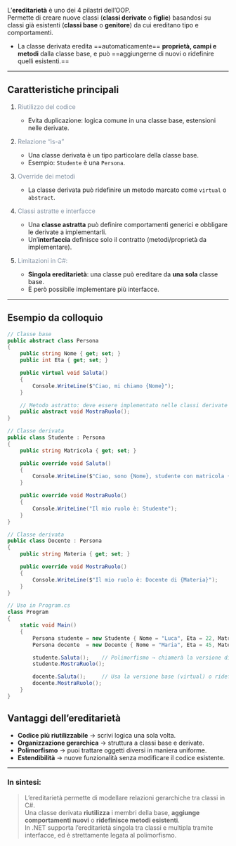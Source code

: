 
L’**ereditarietà** è uno dei 4 pilastri dell’OOP.  
Permette di creare nuove classi (**classi derivate** o **figlie**) basandosi su classi già esistenti (**classi base** o **genitore**) da cui ereditano tipo e comportamenti.  

- La classe derivata eredita ==automaticamente== **proprietà, campi e metodi** dalla classe base, e può ==aggiungerne di nuovi o ridefinire quelli esistenti.==

---

## Caratteristiche principali

1. <span style="color: #8392a4">Riutilizzo del codice</span>
   - Evita duplicazione: logica comune in una classe base, estensioni nelle derivate.

2. <span style="color: #8392a4">Relazione “is-a”</span>
   - Una classe derivata è un tipo particolare della classe base.  
   - Esempio: `Studente` è una `Persona`.

3. <span style="color: #8392a4">Override dei metodi</span>
   - La classe derivata può ridefinire un metodo marcato come `virtual` o `abstract`.

4. <span style="color: #8392a4">Classi astratte e interfacce</span>
   - Una **classe astratta** può definire comportamenti generici e obbligare le derivate a implementarli.  
   - Un’**interfaccia** definisce solo il contratto (metodi/proprietà da implementare).

5. <span style="color: #8392a4">Limitazioni in C#:</span>
   - **Singola ereditarietà**: una classe può ereditare da **una sola** classe base.  
   - È però possibile implementare più interfacce.

---

## Esempio da colloquio

```csharp
// Classe base
public abstract class Persona
{
    public string Nome { get; set; }
    public int Eta { get; set; }

    public virtual void Saluta()
    {
        Console.WriteLine($"Ciao, mi chiamo {Nome}");
    }

    // Metodo astratto: deve essere implementato nelle classi derivate
    public abstract void MostraRuolo();
}

// Classe derivata
public class Studente : Persona
{
    public string Matricola { get; set; }

    public override void Saluta()
    {
        Console.WriteLine($"Ciao, sono {Nome}, studente con matricola {Matricola}");
    }

    public override void MostraRuolo()
    {
        Console.WriteLine("Il mio ruolo è: Studente");
    }
}

// Classe derivata
public class Docente : Persona
{
    public string Materia { get; set; }

    public override void MostraRuolo()
    {
        Console.WriteLine($"Il mio ruolo è: Docente di {Materia}");
    }
}

// Uso in Program.cs
class Program
{
    static void Main()
    {
        Persona studente = new Studente { Nome = "Luca", Eta = 22, Matricola = "S123" };
        Persona docente  = new Docente { Nome = "Maria", Eta = 45, Materia = "Informatica" };

        studente.Saluta();    // Polimorfismo → chiamerà la versione di Studente
        studente.MostraRuolo();

        docente.Saluta();     // Usa la versione base (virtual) o ridefinita
        docente.MostraRuolo();
    }
}

```
## Vantaggi dell’ereditarietà

-  **Codice più riutilizzabile** → scrivi logica una sola volta.
-  **Organizzazione gerarchica** → struttura a classi base e derivate.
-  **Polimorfismo** → puoi trattare oggetti diversi in maniera uniforme.
-  **Estendibilità** → nuove funzionalità senza modificare il codice esistente.
    

---

### In sintesi:

>L’ereditarietà permette di modellare relazioni gerarchiche tra classi in C#.  
>Una classe derivata **riutilizza** i membri della base, **aggiunge comportamenti nuovi** o **ridefinisce metodi esistenti**.  
>In .NET supporta l’ereditarietà singola tra classi e multipla tramite interfacce, ed è strettamente legata al polimorfismo.